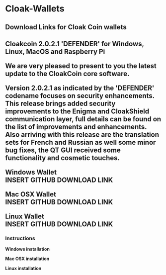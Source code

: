 # Cloak-Wallets
<h2>Download Links for Cloak Coin wallets<h2/>
<p>Cloakcoin 2.0.2.1 'DEFENDER' for Windows, Linux, MacOS and Raspberry Pi</p>
 
We are very pleased to present to you the latest update to the CloakCoin core software.
 
Version 2.0.2.1 as indicated by the 'DEFENDER' codename focuses on security enhancements. This release brings added security improvements to the Enigma and CloakShield communication layer, full details can be found on the list of improvements and enhancements.  Also arriving with this release are the translation sets for French and Russian as well some minor bug fixes, the QT GUI received some functionality and cosmetic touches.


<b>Windows Wallet</b><br />
INSERT GITHUB DOWNLOAD LINK

<b>Mac OSX Wallet</b><br />
INSERT GITHUB DOWNLOAD LINK

<b>Linux Wallet</b><br />
INSERT GITHUB DOWNLOAD LINK

<h3>Instructions</h3>

<b>Windows installation</b><br />


<b>Mac OSX installation</b><br />


<b>Linux installation</b><br />
